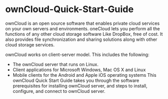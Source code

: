 # ownCloud-Quick-Start-Guide
ownCloud is an open source software that enables private cloud services on your own servers and environments. oneCloud lets you perform all the functions of any other cloud storage software Like DropBox, free of cost. It also provides file synchronization and sharing solutions along with other cloud storage services.

ownCloud works on client-server model. This includes the following:
  - The ownCloud server that runs on Linux. 
  - Client applications for Microsoft Windows, Mac OS X and Linux
 - Mobile clients for the Android and Apple iOS operating systems
This ownCloud Quick Start Guide takes you through the software prerequisites for installing ownCloud server, and steps to install, configure, and connect to ownCloud server.
